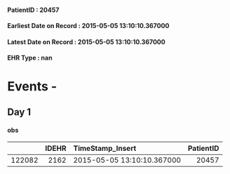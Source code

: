 
#### PatientID : 20457
#### Earliest Date on Record : 2015-05-05 13:10:10.367000
#### Latest Date on Record : 2015-05-05 13:10:10.367000
#### EHR Type : nan

# Events - 

## Day 1

#### obs
|        |   IDEHR | TimeStamp_Insert           |   PatientID |
|-------:|--------:|:---------------------------|------------:|
| 122082 |    2162 | 2015-05-05 13:10:10.367000 |       20457 |


